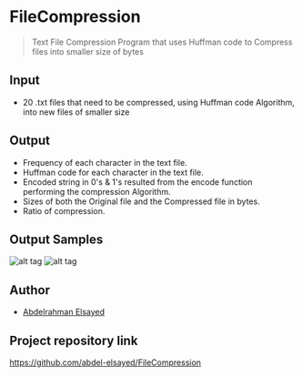 # FileCompression
> Text File Compression Program that uses Huffman code to Compress files into smaller size of bytes

## Input
* 20 .txt files that need to be compressed, using Huffman code Algorithm, into new files of smaller size

## Output 
* Frequency of each character in the text file.
* Huffman code for each character in the text file.
* Encoded string in 0's & 1's resulted from the encode function performing the compression Algorithm.
* Sizes of both the Original file and the Compressed file in bytes.
* Ratio of compression.

## Output Samples
![alt tag](https://github.com/abdel-elsayed/FileCompression/blob/main/Output/Capture1.PNG)
![alt tag](https://github.com/abdel-elsayed/FileCompression/blob/main/Output/Capture2.PNG)

## Author

* [Abdelrahman Elsayed](https://github.com/abdel-elsayed)

## Project repository link

https://github.com/abdel-elsayed/FileCompression
